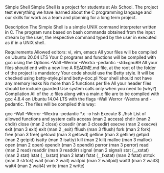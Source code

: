 Simple Shell
Simple Shell is a project for students at Alx School. The project test everything we have learned about the C programming language and our skills for work as a team and planning for a long term project.

Description
The Simple Shell is a simple UNIX command interpreter written in C. The program runs based on bash commands obtained from the input stream by the user, the respective command typed by the user in executed as if in a UNIX shell.

Requirements
Allowed editors: vi, vim, emacs
All your files will be compiled on Ubuntu 20.04 LTS
Your C programs and functions will be compiled with gcc using the Options -Wall -Werror -Wextra -pedantic -std=gnu89 All your files should end with a new line
A README.md file, at the root of the folder of the project is mandatory
Your code should use the Betty style. It will be checked using betty-style.pl and betty-doc.pl
Your shell should not have any memory leaks
No more than 5 functions per file
All your header files should be include guarded
Use system calls only when you need to (why?)
Compilation
All of the .c files along with a main.c file are to be compiled with gcc 4.8.4 on Ubuntu 14.04 LTS with the flags -Wall Werror -Wextra and -pedantic. The files will be compiled this way:

gcc -Wall -Werror -Wextra -pedantic *.c -o hsh Execute $ ./hsh
List of allowed functions and system calls
access (man 2 access)
chdir (man 2 chdir)
close (man 2 close)
closedir (man 3 closedir)
execve (man 2 execve)
exit (man 3 exit)
exit (man 2 _exit)
fflush (man 3 fflush)
fork (man 2 fork)
free (man 3 free)
getcwd (man 3 getcwd)
getline (man 3 getline)
getpid (man 2 getpid)
isatty (man 3 isatty)
kill (man 2 kill)
malloc (man 3 malloc)
open (man 2 open)
opendir (man 3 opendir)
perror (man 3 perror)
read (man 2 read)
readdir (man 3 readdir)
signal (man 2 signal)
stat (__xstat) (man 2 stat)
lstat (__lxstat) (man 2 lstat)
fstat (__fxstat) (man 2 fstat)
strtok (man 3 strtok)
wait (man 2 wait)
waitpid (man 2 waitpid)
wait3 (man 2 wait3)
wait4 (man 2 wait4)
write (man 2 write)
